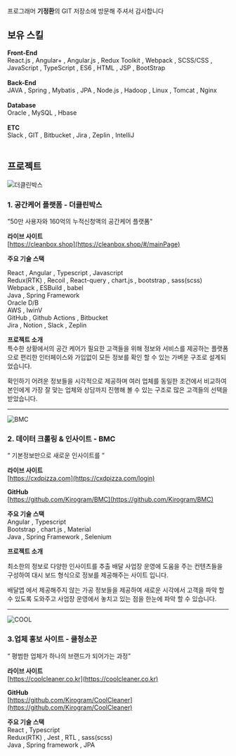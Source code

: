 
프로그래머 **기정환**의 GIT 저장소에 방문해 주셔서 감사합니다  

## 보유 스킬
**Front-End**   
React.js , Angular+ , Angular.js , Redux Toolkit , Webpack , SCSS/CSS , JavaScript , TypeScript , ES6 , HTML , JSP , BootStrap  <br><br>
**Back-End**  
JAVA , Spring , Mybatis , JPA , Node.js , Hadoop , Linux , Tomcat , Nginx  <br><br>
**Database**  
Oracle , MySQL , Hbase  <br><br>
**ETC**  
Slack , GIT , Bitbucket , Jira , Zeplin , IntelliJ<br><br>

## 프로젝트

![더클린박스](https://coolcleaner.co.kr/fileDownLoad/1708113867996rr.jpg)
### 1. 공간케어 플랫폼 - 더클린박스
   "50만 사용자와 160억의 누적신청액의 공간케어 플랫폼"

   **라이브 사이트**  
   [https://cleanbox.shop](https://cleanbox.shop/#/mainPage)  
   
   **주요 기술 스택**

React , Angular , Typescript , Javascript  
Redux(RTK) , Recoil , React-query , chart.js , bootstrap , sass(scss)  
Webpack , ESBuild , babel  
Java , Spring Framework  
Oracle D/B   
AWS , IwinV  
GitHub , Github Actions , Bitbucket  
Jira , Notion , Slack , Zeplin  


**프로젝트 소개**  
특수한 상황에서의 공간 케어가 필요한 고객들을 위해 정보와 서비스를 제공하는 플랫폼으로 편리한 인터페이스와 가입없이 모든 정보를 확인 할 수 있는 가벼운 구조로 설계되었습니다.  

확인하기 어려운 정보들을 시각적으로 제공하며 여러 업체를 동일한 조건에서 비교하여 본인에게 가장 잘 맞는 업체와 상담까지 진행해 볼 수 있는 구조로 많은 고객들의 선택을 받았습니다.  

---
![BMC](https://coolcleaner.co.kr/fileDownLoad/1708117196450SSD.jpg)
### 2. 데이터 크롤링 & 인사이트 - BMC  
“ 기본정보만으로 새로운 인사이트를 ”

 **라이브 사이트**  
[https://cxdpizza.com](https://cxdpizza.com/login)  

**GitHub**  
[https://github.com/Kirogram/BMC](https://github.com/Kirogram/BMC)  

**주요 기술 스택**  
Angular , Typescript  
Bootstrap , chart.js , Material  
Java , Spring Framework , Selenium  


**프로젝트 소개** 
   
최소한의 정보로 다양한 인사이트를 추출 배달 사업장 운영에 도움을 주는 컨텐츠들을 구성하여
대시 보드 형식으로 정보를 제공해주는 사이트 입니다.

배달앱 에서 제공해주지 않는 가공 정보들을 제공하여 새로운 시각에서 고객을 파악 할 수 있도록 도와주고 사업장 운영에서 놓치고 있는 점을 한눈에 파악 할 수 있습니다.

---
![COOL](https://camo.githubusercontent.com/5f46d882f0000c16e33d028dce0ebafb99be6ea1e786a036984647001d6c4689/68747470733a2f2f636f6f6c636c65616e65722e636f2e6b722f66696c65446f776e4c6f61642f3137303632393338343335353270635f6d6f62696c652e706e67)
### 3.업체 홍보 사이트 - 쿨청소꾼
“ 평범한 업체가 하나의 브랜드가 되어가는 과정”


 **라이브 사이트**  
[https://coolcleaner.co.kr](https://coolcleaner.co.kr)  

**GitHub**  
[https://github.com/Kirogram/CoolCleaner](https://github.com/Kirogram/CoolCleaner)  


**주요 기술 스택**  
React , Typescript  
Redux(RTK) , Jest , RTL , sass(scss)  
Java , Spring framework , JPA  

